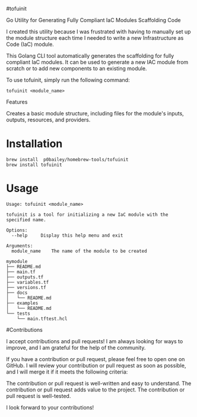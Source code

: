 #tofuinit

Go Utility for Generating Fully Compliant IaC Modules Scaffolding Code

I created this utility because I was frustrated with having to manually set up the module structure each time I needed to write a new Infrastructure as Code (IaC) module.

This Golang CLI tool automatically generates the scaffolding for fully compliant IaC modules. It can be used to generate a new IAC module from scratch or to add new components to an existing module.


To use tofuinit, simply run the following command:

```
tofuinit <module_name>
```

Features

Creates a basic module structure, including files for the module's inputs, outputs, resources, and providers.
    
    
# Installation

```
brew install  p0bailey/homebrew-tools/tofuinit
brew install tofuinit
```


# Usage


```
Usage: tofuinit <module_name>

tofuinit is a tool for initializing a new IaC module with the specified name.

Options:
  --help     Display this help menu and exit

Arguments:
  module_name    The name of the module to be created
```

```
mymodule
├── README.md
├── main.tf
├── outputs.tf
├── variables.tf
├── versions.tf
├── docs
│   └── README.md
├── examples
│   └── README.md
└── tests
    └── main.tftest.hcl
```    
    
    
#Contributions 
    
I accept contributions and pull requests! I am always looking for ways to improve, and I am grateful for the help of the community.

If you have a contribution or pull request, please feel free to open one on GitHub. I will review your contribution or pull request as soon as possible, and I will merge it if it meets the following criteria:

The contribution or pull request is well-written and easy to understand.
The contribution or pull request adds value to the project.
The contribution or pull request is well-tested.

I look forward to your contributions!    